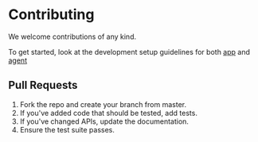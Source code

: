 # Contributing

We welcome contributions of any kind.

To get started, look at the development setup guidelines for both [app](app/CONTRIBUTING.md) and [agent](agent#container-creation-and-docker-image-building)

## Pull Requests

1. Fork the repo and create your branch from master.
2. If you've added code that should be tested, add tests.
3. If you've changed APIs, update the documentation.
4. Ensure the test suite passes.
